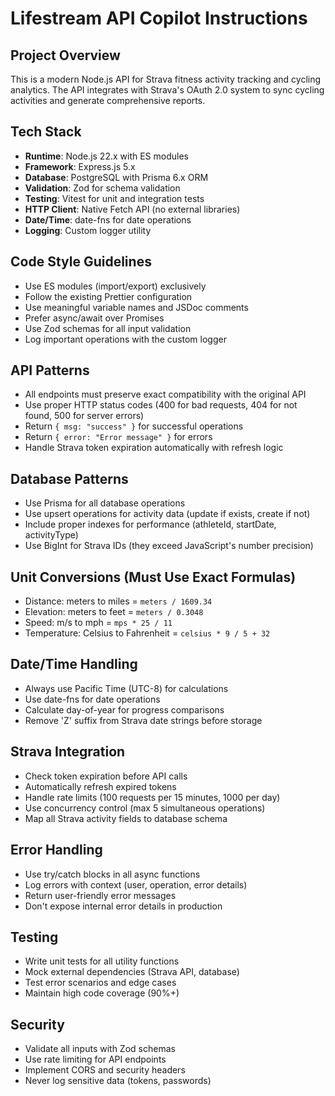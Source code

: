 <!-- Use this file to provide workspace-specific custom instructions to Copilot. For more details, visit https://code.visualstudio.com/docs/copilot/copilot-customization#_use-a-githubcopilotinstructionsmd-file -->

# Lifestream API Copilot Instructions

## Project Overview

This is a modern Node.js API for Strava fitness activity tracking and cycling analytics. The API integrates with Strava's OAuth 2.0 system to sync cycling activities and generate comprehensive reports.

## Tech Stack

- **Runtime**: Node.js 22.x with ES modules
- **Framework**: Express.js 5.x
- **Database**: PostgreSQL with Prisma 6.x ORM
- **Validation**: Zod for schema validation
- **Testing**: Vitest for unit and integration tests
- **HTTP Client**: Native Fetch API (no external libraries)
- **Date/Time**: date-fns for date operations
- **Logging**: Custom logger utility

## Code Style Guidelines

- Use ES modules (import/export) exclusively
- Follow the existing Prettier configuration
- Use meaningful variable names and JSDoc comments
- Prefer async/await over Promises
- Use Zod schemas for all input validation
- Log important operations with the custom logger

## API Patterns

- All endpoints must preserve exact compatibility with the original API
- Use proper HTTP status codes (400 for bad requests, 404 for not found, 500 for server errors)
- Return `{ msg: "success" }` for successful operations
- Return `{ error: "Error message" }` for errors
- Handle Strava token expiration automatically with refresh logic

## Database Patterns

- Use Prisma for all database operations
- Use upsert operations for activity data (update if exists, create if not)
- Include proper indexes for performance (athleteId, startDate, activityType)
- Use BigInt for Strava IDs (they exceed JavaScript's number precision)

## Unit Conversions (Must Use Exact Formulas)

- Distance: meters to miles = `meters / 1609.34`
- Elevation: meters to feet = `meters / 0.3048`
- Speed: m/s to mph = `mps * 25 / 11`
- Temperature: Celsius to Fahrenheit = `celsius * 9 / 5 + 32`

## Date/Time Handling

- Always use Pacific Time (UTC-8) for calculations
- Use date-fns for date operations
- Calculate day-of-year for progress comparisons
- Remove 'Z' suffix from Strava date strings before storage

## Strava Integration

- Check token expiration before API calls
- Automatically refresh expired tokens
- Handle rate limits (100 requests per 15 minutes, 1000 per day)
- Use concurrency control (max 5 simultaneous operations)
- Map all Strava activity fields to database schema

## Error Handling

- Use try/catch blocks in all async functions
- Log errors with context (user, operation, error details)
- Return user-friendly error messages
- Don't expose internal error details in production

## Testing

- Write unit tests for all utility functions
- Mock external dependencies (Strava API, database)
- Test error scenarios and edge cases
- Maintain high code coverage (90%+)

## Security

- Validate all inputs with Zod schemas
- Use rate limiting for API endpoints
- Implement CORS and security headers
- Never log sensitive data (tokens, passwords)
